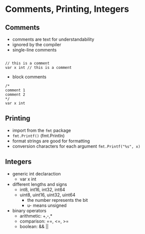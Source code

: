# Comments, Printing, Integers

## Comments
- comments are text for understandability
- ignored by the compiler
- single-line comments 
```golang 

// this is a comment
var x int // this is a comment
```
- block comments
```golang
/*
comment 1
comment 2
*/
var x int
```

## Printing
- import from the `fmt` package
- `fmt.Printf()` (fmt.Println)
- format strings are good for formatting
- conversion characters for each argument `fmt.Printf("%s", x)`

## Integers
- generic int declaraction
  - var x int
- different lengths and signs
  - int8, int16, int32, int64
  - uint8, uint16, uint32, uint64
    - the number represents the bit
    - u- means unsigned
- binary operators
  - arithmetic: +,-,*
  - comparison: ==, <=, >=
  - boolean: && ||
